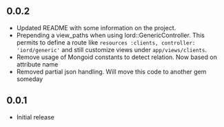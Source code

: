 ## 0.0.2
* Updated README with some information on the project.
* Prepending a view\_paths when using Iord::GenericController.
  This permits to define a route like `resources :clients, controller: 'iord/generic'`
  and still customize views under `app/views/clients`.
* Remove usage of Mongoid constants to detect relation. Now based on attribute name
* Removed partial json handling. Will move this code to another gem someday

## 0.0.1
* Initial release
